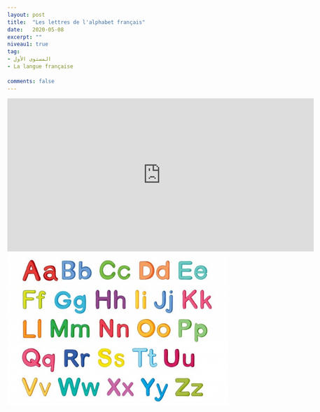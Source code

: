 ```yaml
---
layout: post
title:  "Les lettres de l'alphabet français"
date:   2020-05-08
excerpt: ""
niveau1: true
tag:
- المستوى الأول 
- La langue française

comments: false
---
```

<center>
		   <img style="display: none;" src="/assets/img/thumbnails/1-alphabet-SanabilMedia.com.jpg" alt="" width="1" height="1">
<iframe width="700px" height="350px" src="https://www.youtube.com/embed/8OC0060b7F8?rel=0&controls=1&showinfo=0&modestbranding=1&enablejsapi=1" allowfullscreen frameborder="0" ></iframe>
<br>
<img src="/assets/img/alphabet_sanabilmedia.jpg" alt="Tableau de lecture syllabique" >
<br>	


</center>
